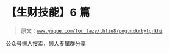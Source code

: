 # 【生财技能】6 篇

> 原文：[`www.yuque.com/for_lazy/thfiu8/pogunxkrbytgrkhi`](https://www.yuque.com/for_lazy/thfiu8/pogunxkrbytgrkhi)

公众号懒人搜索，懒人专属群分享